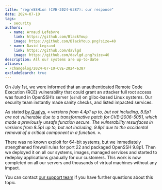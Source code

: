 ```yaml
---
title: "regreSSHion (CVE-2024-6387): our response"
date: 2024-07-10
tags:
  - security
authors:
  - name: Arnaud Lefebvre
    link: https://github.com/BlackYoup
    image: https://github.com/BlackYoup.png?size=40
  - name: David Legrand
    link: https://github.com/davlgd
    image: https://github.com/davlgd.png?size=40
description: All our systems are up-to-date
aliases:
- /changelog/2024-07-10-CVE-2024-6387
excludeSearch: true
---
```


On July 1st, we were informed that an unauthenticated Remote Code Execution (RCE) vulnerability that could grant an attacker full root access was found in OpenSSH’s server (`sshd`) on glibc-based Linux systems. Our security team instantly made sanity checks, and listed impacted services.

As stated [by Qualys](https://www.qualys.com/regresshion-cve-2024-6387/), « *versions from 4.4p1 up to, but not including, 8.5p1 are not vulnerable due to a transformative patch for CVE-2006-5051, which made a previously unsafe function secure. The vulnerability resurfaces in versions from 8.5p1 up to, but not including, 9.8p1 due to the accidental removal of a critical component in a function.* ».

There was no known exploit for 64-bit systems, but we immediately strengthened firewall rules for port 22 and packaged OpenSSH 9.8p1. Then we deployed it on all our systems, images, managed services and started to redeploy applications gradually for our customers. This work is now completed on all our servers and thousands of virtual machines without any impact.

You can contact [our support team](https://console.clever-cloud.com/ticket-center-choice) if you have further questions about this topic.